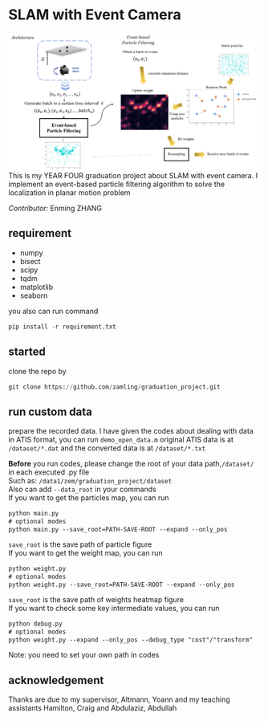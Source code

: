 # SLAM with Event Camera
![overviewed image](images/overview.png)
This is my YEAR FOUR graduation project about SLAM with event camera.
I implement an event-based particle filtering algorithm to solve the
localization in planar motion problem

*Contributor:* Enming ZHANG

## requirement
- numpy
- bisect
- scipy
- tqdm
- matplotlib
- seaborn

you also can run command
```python
pip install -r requirement.txt
```
## started

clone the repo by
```python
git clone https://github.com/zamling/graduation_project.git
```

## run custom data
prepare the recorded data. I have given the codes about dealing with data in 
ATIS format, you can run `demo_open_data.m`
original ATIS data is at `/dataset/*.dat` and the converted data is at
`/dataset/*.txt`

**Before** you run codes, please change the root of your data path,`/dataset/` in each executed .py file \
Such as: `/data1/zem/graduation_project/dataset`\
Also can add `--data_root` in your commands\
If you want to get the particles map, you can run
```
python main.py
# optional modes
python main.py --save_root=PATH-SAVE-ROOT --expand --only_pos
```
`save_root` is the save path of particle figure\
If you want to get the weight map, you can run
```
python weight.py
# optional modes
python weight.py --save_root=PATH-SAVE-ROOT --expand --only_pos
```
`save_root` is the save path of weights heatmap figure\
If you want to check some key intermediate values, you can run
```
python debug.py
# optional modes
python weight.py --expand --only_pos --debug_type "cost"/"transform"
```
Note: you need to set your own path in codes

## acknowledgement
Thanks are due to my supervisor, Altmann, Yoann and my teaching assistants 
Hamilton, Craig and Abdulaziz, Abdullah



